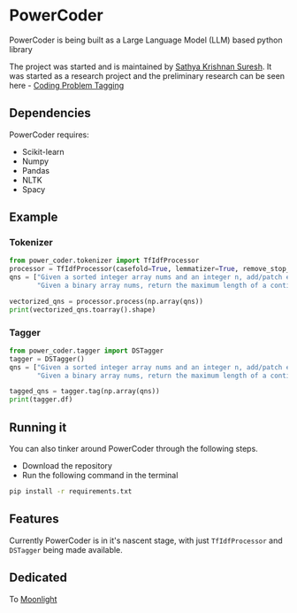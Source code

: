 # PowerCoder
PowerCoder is being built as a Large Language Model (LLM) based python library  <br>

The project was started and is maintained by [Sathya Krishnan Suresh](https://www.linkedin.com/in/sathya-krishnan-suresh-914763217/). It was started as a research project and the preliminary research can be seen here - [Coding Problem Tagging](https://github.com/SkAndMl/question_tagging/)
## Dependencies
PowerCoder requires: 
* Scikit-learn
* Numpy
* Pandas
* NLTK
* Spacy

## Example
### Tokenizer
```python
from power_coder.tokenizer import TfIdfProcessor
processor = TfIdfProcessor(casefold=True, lemmatizer=True, remove_stop_words=True)
qns = ["Given a sorted integer array nums and an integer n, add/patch elements to the array such that any number in the range [1, n] inclusive can be formed by the sum of some elements in the array. Return the minimum number of patches required",
       "Given a binary array nums, return the maximum length of a contiguous subarray with an equal number of 0 and 1."]

vectorized_qns = processor.process(np.array(qns))
print(vectorized_qns.toarray().shape)
```

### Tagger
```python
from power_coder.tagger import DSTagger
tagger = DSTagger()
qns = ["Given a sorted integer array nums and an integer n, add/patch elements to the array such that any number in the range [1, n] inclusive can be formed by the sum of some elements in the array. Return the minimum number of patches required",
       "Given a binary array nums, return the maximum length of a contiguous subarray with an equal number of 0 and 1."]

tagged_qns = tagger.tag(np.array(qns))
print(tagger.df)
```

## Running it 
You can also tinker around PowerCoder through the following steps.
* Download the repository
* Run the following command in the terminal 
```bash
pip install -r requirements.txt
```

## Features
Currently PowerCoder is in it's nascent stage, with just `TfIdfProcessor` and `DSTagger` being made available.

## Dedicated
To [Moonlight](https://github.com/Shakthi-2406)
